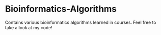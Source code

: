 # Bioinformatics-Algorithms
Contains various bioinformatics algorithms learned in courses. Feel free to take a look at my code!

